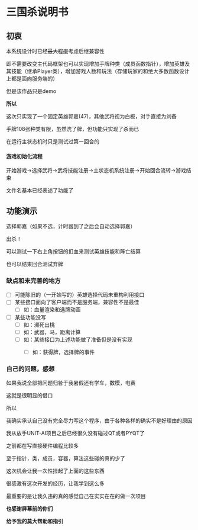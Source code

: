 # 三国杀说明书

## 初衷

本系统设计时已经~~最大程度~~考虑后继兼容性

即不需要改变主代码框架也可以实现增加手牌种类（成员函数指针），增加英雄及其技能（继承Player类），增加游戏人数和玩法（存储玩家的和绝大多数函数设计上都是面向服务端的）

但是该作品只是demo

**所以**

这次只实现了一个固定英雄郭嘉(47)，其他武将视为白板，对手直接为刘备

手牌108张种类有限，虽然洗了牌，但功能只实现了杀而已

在运行主状态机时只是测试过第一回合的



#### 游戏初始化流程

开始游戏->选择武将->武将技能注册->主状态机系统注册->开始回合流转->游戏结束

文件名基本已经表述了功能了

## 功能演示

选择郭嘉（如果不选，计时器到了之后会自动选择郭嘉）

出杀！

可以测试一下右上角按钮的扣血来测试英雄技能和阵亡结算

也可以结束回合测试弃牌



### 缺点和未完善的地方

- [ ] 可能陈旧的（一开始写的）英雄选择代码未重构利用接口
- [ ] 某些接口面向了客户端而不是服务端，兼容性不是最佳
  - [ ] 如：血量渲染和选牌动画
- [ ] 某些功能没写
  - [ ] 如：濒死出桃
  - [ ] 如：武器，马，距离计算
  - [ ] 如：某些接口为上述功能做了准备但是没有实现
    - [ ] 如：获得牌，选择牌的事件



### 自己的问题，感想

如果我说全部把问题归咎于我暑假还有学车，数模，电赛

这就是很明显的借口

所以

我确实承认自己没有完全尽力写这个程序，由于各种各样的确实不是好理由的原因



我从放手UNIT-AI项目之后已经很久没有碰过QT或者PYQT了

之前都在写直接硬件编程比较多

至于指针，类，成员，容器，算法这些碰的真的少了

这次机会让我一次性捡起了上面的这些东西

很感激有这次开发的经历，让我学到这么多

最重要的是让我久违的真的感觉自己在实实在在的做一次项目



**也感谢屏幕前的你们**

**给予我的莫大帮助和指引**

